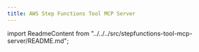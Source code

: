 ```yaml
---
title: AWS Step Functions Tool MCP Server
---
```


import ReadmeContent from "../../../src/stepfunctions-tool-mcp-server/README.md";

<div className="readme-content">
  <style>
    {`
    .readme-content h1:first-of-type {
      display: none;
    }
    `}
  </style>
  <ReadmeContent />
</div>
